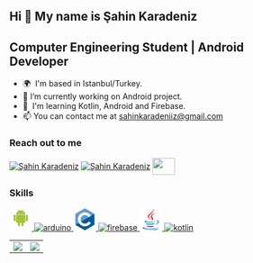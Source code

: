 
## Hi 👋 My name is Şahin Karadeniz

## Computer Engineering Student | Android Developer


- 🌍  I'm based in Istanbul/Turkey.
- 🔭  I’m currently working on Android project.
- 🧠  I'm learning Kotlin, Android and Firebase.
- 📫  You can contact me at [sahinkaradeniiz@gmail.com](mailto:sahinkaradeniiz@gmail.com)

### Reach out to me
<p>
<a href="https://www.linkedin.com/in/sahinkaradeniz/" target="blank"><img align="center" src="https://cdn.jsdelivr.net/npm/simple-icons@3.0.1/icons/linkedin.svg" alt="Şahin Karadeniz" height="30" width="40" /></a>
<a href="https://medium.com/@sahinkaradeniz" target="blank"><img align="center" src="https://cdn.jsdelivr.net/npm/simple-icons@3.0.1/icons/medium.svg" alt="Şahin Karadeniz" height="30" width="40" /></a>
<a href = "mailto: sahinkaradeniz.dev@gmail.com"><img align="center" src="https://simpleicons.org/icons/gmail.svg" height="30" width="40" /></a>


### Skills

<p align="left"> <a href="https://developer.android.com" target="_blank" rel="noreferrer">
<img src="https://raw.githubusercontent.com/devicons/devicon/master/icons/android/android-original-wordmark.svg" alt="android" width="40" height="40"/>

</a>
<a href="https://www.arduino.cc/" target="_blank" rel="noreferrer"> <img src="https://cdn.worldvectorlogo.com/logos/arduino-1.svg" alt="arduino" width="40" height="40"/> </a> <a href="https://www.cprogramming.com/" target="_blank" rel="noreferrer">

<img src="https://raw.githubusercontent.com/devicons/devicon/master/icons/c/c-original.svg" alt="c" width="40" height="40"/> 
</a> 
<a href="https://firebase.google.com/" target="_blank" rel="noreferrer"> <img src="https://www.vectorlogo.zone/logos/firebase/firebase-icon.svg" alt="firebase" width="40" height="40"/> </a> <a href="https://www.java.com" target="_blank" rel="noreferrer"> <img src="https://raw.githubusercontent.com/devicons/devicon/master/icons/java/java-original.svg" alt="java" width="40" height="40"/> </a> <a href="https://kotlinlang.org" target="_blank" rel="noreferrer"> <img src="https://www.vectorlogo.zone/logos/kotlinlang/kotlinlang-icon.svg" alt="kotlin" width="40" height="40"/> </a>

<br />
<table><tr><td  width="50%">
<img src="https://github-readme-stats.vercel.app/api?username=sahinkaradeniz&show_icons=true&count_private=true&hide_border=true" align="left" style="width: 100%" />
</td>
<td  width="50%">
<img src="https://github-readme-stats.vercel.app/api/top-langs/?username=sahinkaradeniz&hide_border=true&layout=compact" align="left" style="width: 100%" />
</td></tr></table> 

